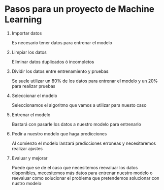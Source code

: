 # Pasos para un proyecto de Machine Learning

1. Importar datos

    Es necesario tener datos para entrenar el modelo

2. Limpiar los datos

    Eliminar datos duplicados ó incompletos

3. Dividir los datos entre entrenamiento y pruebas

    Se suele utilizar un 80% de los datos para entrenar el modelo y un 20% para realizar pruebas

4. Seleccionar el modelo

    Seleccionamos el algoritmo que vamos a utilizar para nuesto caso

5. Entrenar el modelo

    Bastará con pasarle los datos a nuestro modelo para entrenarlo

6. Pedir a nuestro modelo que haga predicciones

    Al comienzo el modelo lanzará predicciones erroneas y necesitaremos realizar ajustes

7. Evaluar y mejorar

    Puede que se de el caso que necesitemos reevaluar los datos disponibles, mecesitemos más datos para entrenar nuestro modelo o reevaluar como solucionar el problema que pretendemos solucionar con nustro modelo
